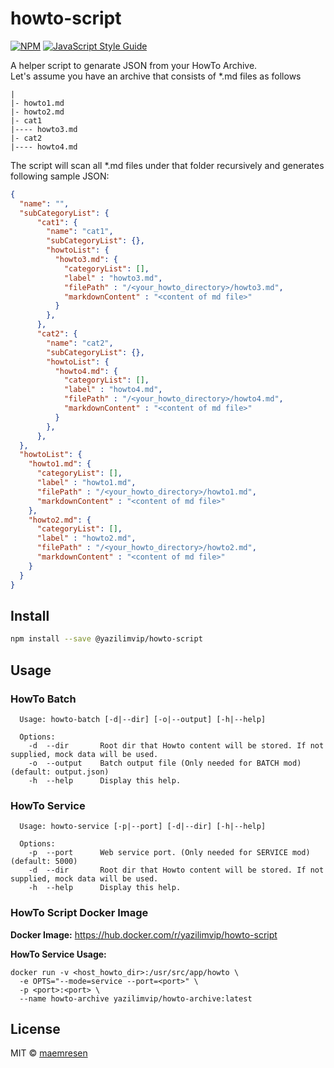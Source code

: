 # howto-script

[![NPM](https://img.shields.io/npm/v/@yazilimvip/howto-script.svg)](https://www.npmjs.com/package/@yazilimvip/howto-script) [![JavaScript Style Guide](https://img.shields.io/badge/code_style-typescript-brightgreen.svg)](https://standardjs.com)


A helper script to genarate JSON from your HowTo Archive. \
Let's assume you have an archive that consists of *.md files as follows

```
|
|- howto1.md
|- howto2.md
|- cat1
|---- howto3.md
|- cat2
|---- howto4.md
```

The script will scan all *.md files under that folder recursively and generates following sample JSON:

```json
{
  "name": "",
  "subCategoryList": { 
      "cat1": {
        "name": "cat1",
        "subCategoryList": {},
        "howtoList": { 
          "howto3.md": {
            "categoryList": [],
            "label" : "howto3.md",
            "filePath" : "/<your_howto_directory>/howto3.md",
            "markdownContent" : "<content of md file>"
          }
        },
      },
      "cat2": {
        "name": "cat2",
        "subCategoryList": {},
        "howtoList": { 
          "howto4.md": {
            "categoryList": [],
            "label" : "howto4.md",
            "filePath" : "/<your_howto_directory>/howto4.md",
            "markdownContent" : "<content of md file>"
          }
        },
      },
  },
  "howtoList": { 
    "howto1.md": {
      "categoryList": [],
      "label" : "howto1.md",
      "filePath" : "/<your_howto_directory>/howto1.md",
      "markdownContent" : "<content of md file>"
    },
    "howto2.md": {
      "categoryList": [],
      "label" : "howto2.md",
      "filePath" : "/<your_howto_directory>/howto2.md",
      "markdownContent" : "<content of md file>"
    }
  }
}
```

## Install

```bash
npm install --save @yazilimvip/howto-script
```

## Usage
### HowTo Batch
```
  Usage: howto-batch [-d|--dir] [-o|--output] [-h|--help]   

  Options:
    -d  --dir       Root dir that Howto content will be stored. If not supplied, mock data will be used.
    -o  --output    Batch output file (Only needed for BATCH mod) (default: output.json)
    -h  --help      Display this help.
```

### HowTo Service
```
  Usage: howto-service [-p|--port] [-d|--dir] [-h|--help]   

  Options:
    -p  --port      Web service port. (Only needed for SERVICE mod) (default: 5000)
    -d  --dir       Root dir that Howto content will be stored. If not supplied, mock data will be used.
    -h  --help      Display this help.
```

### HowTo Script Docker Image

**Docker Image:** https://hub.docker.com/r/yazilimvip/howto-script

**HowTo Service Usage:**
```
docker run -v <host_howto_dir>:/usr/src/app/howto \
  -e OPTS="--mode=service --port=<port>" \
  -p <port>:<port> \
  --name howto-archive yazilimvip/howto-archive:latest
```

## License
MIT © [maemresen](https://github.com/maemresen)
